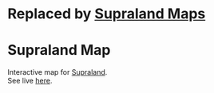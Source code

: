 # Replaced by [Supraland Maps](https://github.com/SupraGamesCommunity/maps)

# Supraland Map
Interactive map for [Supraland](https://store.steampowered.com/app/813630/Supraland/).  
See live [here](https://supragamescommunity.github.io/map-sl/).
